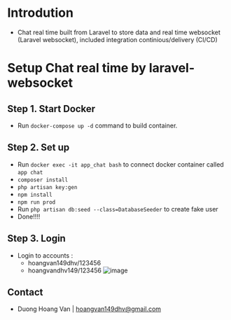 # Introdution
- Chat real time built from Laravel to store data and real time websocket (Laravel websocket), included integration continious/delivery (CI/CD)
# Setup Chat real time by laravel-websocket
## Step 1. Start Docker
-  Run `docker-compose up -d` command to build container.
## Step 2. Set up
- Run `docker exec -it app_chat bash` to connect docker container called `app chat`
- `composer install`
- `php artisan key:gen`
- `npm install`
- `npm run prod`
- Run `php artisan db:seed --class=DatabaseSeeder` to create fake user
- Done!!!! 
## Step 3. Login
- Login to accounts :
  - hoangvan149dhv/123456
  - hoangvandhv149/123456
![image](https://user-images.githubusercontent.com/64452682/177082603-11eb7faa-dadf-4ed6-88e1-23a09c1ffbf1.png)

## Contact

* Duong Hoang Van | [hoangvan149dhv@gmail.com](hoangvan149dhv@gmail.com)
